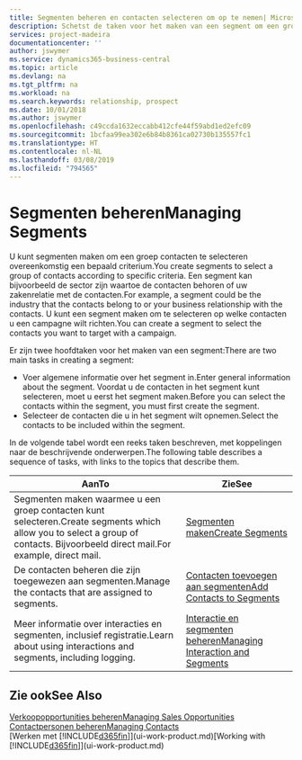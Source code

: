 ```yaml
---
title: Segmenten beheren en contacten selecteren om op te nemen| Microsoft Docs
description: Schetst de taken voor het maken van een segment om een groep contacten op basis van specifieke criteria te selecteren, bijvoorbeeld, contacten in een bepaalde branche waarop u zich wilt richten.
services: project-madeira
documentationcenter: ''
author: jswymer
ms.service: dynamics365-business-central
ms.topic: article
ms.devlang: na
ms.tgt_pltfrm: na
ms.workload: na
ms.search.keywords: relationship, prospect
ms.date: 10/01/2018
ms.author: jswymer
ms.openlocfilehash: c49ccda1632eccabb412cfe44f59abd1ed2efc09
ms.sourcegitcommit: 1bcfaa99ea302e6b84b8361ca02730b135557fc1
ms.translationtype: HT
ms.contentlocale: nl-NL
ms.lasthandoff: 03/08/2019
ms.locfileid: "794565"
---
```

# <a name="managing-segments"></a><span data-ttu-id="a5f4a-103">Segmenten beheren</span><span class="sxs-lookup"><span data-stu-id="a5f4a-103">Managing Segments</span></span>
<span data-ttu-id="a5f4a-104">U kunt segmenten maken om een groep contacten te selecteren overeenkomstig een bepaald criterium.</span><span class="sxs-lookup"><span data-stu-id="a5f4a-104">You create segments to select a group of contacts according to specific criteria.</span></span> <span data-ttu-id="a5f4a-105">Een segment kan bijvoorbeeld de sector zijn waartoe de contacten behoren of uw zakenrelatie met de contacten.</span><span class="sxs-lookup"><span data-stu-id="a5f4a-105">For example, a segment could be the industry that the contacts belong to or your business relationship with the contacts.</span></span> <span data-ttu-id="a5f4a-106">U kunt een segment maken om te selecteren op welke contacten u een campagne wilt richten.</span><span class="sxs-lookup"><span data-stu-id="a5f4a-106">You can create a segment to select the contacts you want to target with a campaign.</span></span>

<span data-ttu-id="a5f4a-107">Er zijn twee hoofdtaken voor het maken van een segment:</span><span class="sxs-lookup"><span data-stu-id="a5f4a-107">There are two main tasks in creating a segment:</span></span>

* <span data-ttu-id="a5f4a-108">Voer algemene informatie over het segment in.</span><span class="sxs-lookup"><span data-stu-id="a5f4a-108">Enter general information about the segment.</span></span> <span data-ttu-id="a5f4a-109">Voordat u de contacten in het segment kunt selecteren, moet u eerst het segment maken.</span><span class="sxs-lookup"><span data-stu-id="a5f4a-109">Before you can select the contacts within the segment, you must first create the segment.</span></span>
* <span data-ttu-id="a5f4a-110">Selecteer de contacten die u in het segment wilt opnemen.</span><span class="sxs-lookup"><span data-stu-id="a5f4a-110">Select the contacts to be included within the segment.</span></span>

<span data-ttu-id="a5f4a-111">In de volgende tabel wordt een reeks taken beschreven, met koppelingen naar de beschrijvende onderwerpen.</span><span class="sxs-lookup"><span data-stu-id="a5f4a-111">The following table describes a sequence of tasks, with links to the topics that describe them.</span></span> 

| <span data-ttu-id="a5f4a-112">Aan</span><span class="sxs-lookup"><span data-stu-id="a5f4a-112">To</span></span> | <span data-ttu-id="a5f4a-113">Zie</span><span class="sxs-lookup"><span data-stu-id="a5f4a-113">See</span></span> |
| --- | --- |
| <span data-ttu-id="a5f4a-114">Segmenten maken waarmee u een groep contacten kunt selecteren.</span><span class="sxs-lookup"><span data-stu-id="a5f4a-114">Create segments which allow you to select a group of contacts.</span></span> <span data-ttu-id="a5f4a-115">Bijvoorbeeld direct mail.</span><span class="sxs-lookup"><span data-stu-id="a5f4a-115">For example, direct mail.</span></span> |[<span data-ttu-id="a5f4a-116">Segmenten maken</span><span class="sxs-lookup"><span data-stu-id="a5f4a-116">Create Segments</span></span>](marketing-how-create-segment.md) |
| <span data-ttu-id="a5f4a-117">De contacten beheren die zijn toegewezen aan segmenten.</span><span class="sxs-lookup"><span data-stu-id="a5f4a-117">Manage the contacts that are assigned to segments.</span></span> |[<span data-ttu-id="a5f4a-118">Contacten toevoegen aan segmenten</span><span class="sxs-lookup"><span data-stu-id="a5f4a-118">Add Contacts to Segments</span></span>](marketing-add-contact-segment.md) |
| <span data-ttu-id="a5f4a-119">Meer informatie over interacties en segmenten, inclusief registratie.</span><span class="sxs-lookup"><span data-stu-id="a5f4a-119">Learn about using interactions and segments, including logging.</span></span> |[<span data-ttu-id="a5f4a-120">Interactie en segmenten beheren</span><span class="sxs-lookup"><span data-stu-id="a5f4a-120">Managing Interaction and Segments</span></span>](marketing-interaction-segments.md) |

## <a name="see-also"></a><span data-ttu-id="a5f4a-121">Zie ook</span><span class="sxs-lookup"><span data-stu-id="a5f4a-121">See Also</span></span>
[<span data-ttu-id="a5f4a-122">Verkoopopportunities beheren</span><span class="sxs-lookup"><span data-stu-id="a5f4a-122">Managing Sales Opportunities</span></span>](marketing-manage-sales-opportunities.md)  
[<span data-ttu-id="a5f4a-123">Contactpersonen beheren</span><span class="sxs-lookup"><span data-stu-id="a5f4a-123">Managing Contacts</span></span>](marketing-contacts.md)  
<span data-ttu-id="a5f4a-124">[Werken met [!INCLUDE[d365fin](includes/d365fin_md.md)]](ui-work-product.md)</span><span class="sxs-lookup"><span data-stu-id="a5f4a-124">[Working with [!INCLUDE[d365fin](includes/d365fin_md.md)]](ui-work-product.md)</span></span>
